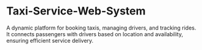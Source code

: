 # Taxi-Service-Web-System
A dynamic platform for booking taxis, managing drivers, and tracking rides. It connects passengers with drivers based on location and availability, ensuring efficient service delivery.
